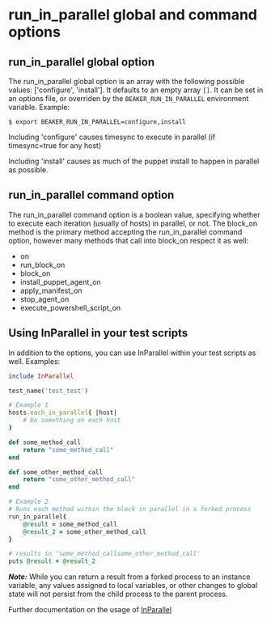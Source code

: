 # run_in_parallel global and command options

## run_in_parallel global option

The run_in_parallel global option is an array with the following possible values: ['configure', 'install']. It defaults to an empty array `[]`. It can be set in an options file, or overriden by the `BEAKER_RUN_IN_PARALLEL` environment variable. Example:

```console
$ export BEAKER_RUN_IN_PARALLEL=configure,install
```

Including 'configure' causes timesync to execute in parallel (if timesync=true for any host)

Including 'install' causes as much of the puppet install to happen in parallel as possible.

## run_in_parallel command option

The run_in_parallel command option is a boolean value, specifying whether to execute each iteration (usually of hosts) in parallel, or not.  The block_on method is the primary method accepting the run_in_parallel command option, however many methods that call into block_on respect it as well:

- on
- run_block_on
- block_on
- install_puppet_agent_on
- apply_manifest_on
- stop_agent_on
- execute_powershell_script_on

## Using InParallel in your test scripts

In addition to the options, you can use InParallel within your test scripts as well. Examples:

```ruby
include InParallel

test_name('test_test')

# Example 1
hosts.each_in_parallel{ |host|
    # Do something on each host
}

def some_method_call
    return "some_method_call"
end

def some_other_method_call
    return "some_other_method_call"
end

# Example 2
# Runs each method within the block in parallel in a forked process
run_in_parallel{
    @result = some_method_call
    @result_2 = some_other_method_call
}

# results in 'some_method_callsome_other_method_call'
puts @result + @result_2
```

**_Note:_** While you can return a result from a forked process to an instance variable, any values assigned to local variables, or other changes to global state will not persist from the child process to the parent process.

Further documentation on the usage of [InParallel](http://github/puppetlabs/in-parallel/readme.md)
